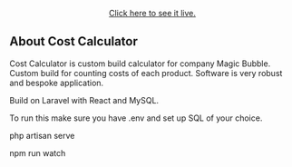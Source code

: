 <p align="center"><a href="https://magic-bubble-calculator.herokuapp.com/" target="_blank">Click here to see it live.</a></p>

<p align="center">

</p>

## About Cost Calculator

Cost Calculator is custom build calculator for company Magic Bubble. Custom build for counting costs of each product. Software is very robust and bespoke application.

Build on Laravel with React and MySQL.

To run this make sure you have .env and set up SQL of your choice.

php artisan serve

npm run watch
